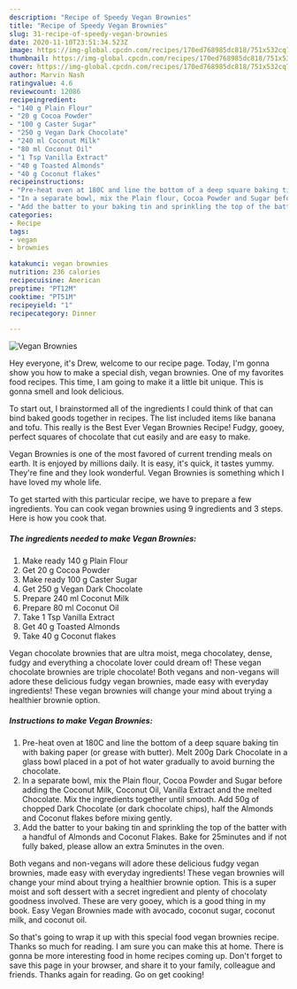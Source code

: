 ```yaml
---
description: "Recipe of Speedy Vegan Brownies"
title: "Recipe of Speedy Vegan Brownies"
slug: 31-recipe-of-speedy-vegan-brownies
date: 2020-11-10T23:51:34.523Z
image: https://img-global.cpcdn.com/recipes/170ed768985dc818/751x532cq70/vegan-brownies-recipe-main-photo.jpg
thumbnail: https://img-global.cpcdn.com/recipes/170ed768985dc818/751x532cq70/vegan-brownies-recipe-main-photo.jpg
cover: https://img-global.cpcdn.com/recipes/170ed768985dc818/751x532cq70/vegan-brownies-recipe-main-photo.jpg
author: Marvin Nash
ratingvalue: 4.6
reviewcount: 12086
recipeingredient:
- "140 g Plain Flour"
- "20 g Cocoa Powder"
- "100 g Caster Sugar"
- "250 g Vegan Dark Chocolate"
- "240 ml Coconut Milk"
- "80 ml Coconut Oil"
- "1 Tsp Vanilla Extract"
- "40 g Toasted Almonds"
- "40 g Coconut flakes"
recipeinstructions:
- "Pre-heat oven at 180C and line the bottom of a deep square baking tin with baking paper (or grease with butter). Melt 200g Dark Chocolate in a glass bowl placed in a pot of hot water gradually to avoid burning the chocolate."
- "In a separate bowl, mix the Plain flour, Cocoa Powder and Sugar before adding the Coconut Milk, Coconut Oil, Vanilla Extract and the melted Chocolate. Mix the ingredients together until smooth. Add 50g of chopped Dark Chocolate (or dark chocolate chips), half the Almonds and Coconut flakes before mixing gently."
- "Add the batter to your baking tin and sprinkling the top of the batter with a handful of Almonds and Coconut Flakes. Bake for 25minutes and if not fully baked, please allow an extra 5minutes in the oven."
categories:
- Recipe
tags:
- vegan
- brownies

katakunci: vegan brownies 
nutrition: 236 calories
recipecuisine: American
preptime: "PT12M"
cooktime: "PT51M"
recipeyield: "1"
recipecategory: Dinner

---
```



![Vegan Brownies](https://img-global.cpcdn.com/recipes/170ed768985dc818/751x532cq70/vegan-brownies-recipe-main-photo.jpg)

Hey everyone, it's Drew, welcome to our recipe page. Today, I'm gonna show you how to make a special dish, vegan brownies. One of my favorites food recipes. This time, I am going to make it a little bit unique. This is gonna smell and look delicious.

To start out, I brainstormed all of the ingredients I could think of that can bind baked goods together in recipes. The list included items like banana and tofu. This really is the Best Ever Vegan Brownies Recipe! Fudgy, gooey, perfect squares of chocolate that cut easily and are easy to make.

Vegan Brownies is one of the most favored of current trending meals on earth. It is enjoyed by millions daily. It is easy, it's quick, it tastes yummy. They're fine and they look wonderful. Vegan Brownies is something which I have loved my whole life.


To get started with this particular recipe, we have to prepare a few ingredients. You can cook vegan brownies using 9 ingredients and 3 steps. Here is how you cook that.

<!--inarticleads1-->

##### The ingredients needed to make Vegan Brownies:

1. Make ready 140 g Plain Flour
1. Get 20 g Cocoa Powder
1. Make ready 100 g Caster Sugar
1. Get 250 g Vegan Dark Chocolate
1. Prepare 240 ml Coconut Milk
1. Prepare 80 ml Coconut Oil
1. Take 1 Tsp Vanilla Extract
1. Get 40 g Toasted Almonds
1. Take 40 g Coconut flakes


Vegan chocolate brownies that are ultra moist, mega chocolatey, dense, fudgy and everything a chocolate lover could dream of! These vegan chocolate brownies are triple chocolate! Both vegans and non-vegans will adore these delicious fudgy vegan brownies, made easy with everyday ingredients! These vegan brownies will change your mind about trying a healthier brownie option. 

<!--inarticleads2-->

##### Instructions to make Vegan Brownies:

1. Pre-heat oven at 180C and line the bottom of a deep square baking tin with baking paper (or grease with butter). Melt 200g Dark Chocolate in a glass bowl placed in a pot of hot water gradually to avoid burning the chocolate.
1. In a separate bowl, mix the Plain flour, Cocoa Powder and Sugar before adding the Coconut Milk, Coconut Oil, Vanilla Extract and the melted Chocolate. Mix the ingredients together until smooth. Add 50g of chopped Dark Chocolate (or dark chocolate chips), half the Almonds and Coconut flakes before mixing gently.
1. Add the batter to your baking tin and sprinkling the top of the batter with a handful of Almonds and Coconut Flakes. Bake for 25minutes and if not fully baked, please allow an extra 5minutes in the oven.


Both vegans and non-vegans will adore these delicious fudgy vegan brownies, made easy with everyday ingredients! These vegan brownies will change your mind about trying a healthier brownie option. This is a super moist and soft dessert with a secret ingredient and plenty of chocolaty goodness involved. These are very gooey, which is a good thing in my book. Easy Vegan Brownies made with avocado, coconut sugar, coconut milk, and coconut oil. 

So that's going to wrap it up with this special food vegan brownies recipe. Thanks so much for reading. I am sure you can make this at home. There is gonna be more interesting food in home recipes coming up. Don't forget to save this page in your browser, and share it to your family, colleague and friends. Thanks again for reading. Go on get cooking!
